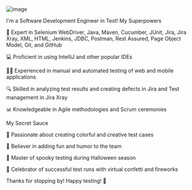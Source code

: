 

![image](https://user-images.githubusercontent.com/111647146/228283737-6bec0b10-ea3e-423f-a4d6-a897d8c6a006.png)

I'm a Software Development Engineer in Test!
<img align="right" src="https://media.giphy.com/media/LmNwrBhejkK9EFP504/giphy.gif" alt="">
My Superpowers

🚀 Expert in Selenium WebDriver, Java, Maven, Cucumber, JUnit, Jira, Jira Xray, XML, HTML, Jenkins, JDBC, Postman, Rest Assured, Page Object Model, Git, and GitHub

💻 Proficient in using IntelliJ and other popular IDEs

👨‍🔬 Experienced in manual and automated testing of web and mobile applications

🔍 Skilled in analyzing test results and creating defects in Jira and Test management in Jira Xray

📊 Knowledgeable in Agile methodologies and Scrum ceremonies

My Secret Sauce

🎨 Passionate about creating colorful and creative test cases

🤪 Believer in adding fun and humor to the team

👻 Master of spooky testing during Halloween season

🎉 Celebrator of successful test runs with virtual confetti and fireworks

Thanks for stopping by! Happy testing! 🤖

